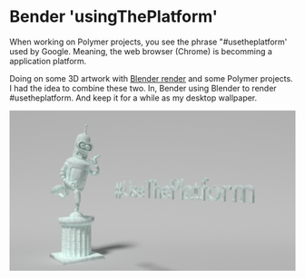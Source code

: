 # Bender 'usingThePlatform'

When working on Polymer projects, you see the phrase "#usetheplatform' used by Google.
Meaning, the web browser (Chrome) is becomming a application platform. 

Doing on some 3D artwork with [Blender render](https://www.blender.org/features/) and some Polymer projects.
I had the idea to combine these two. In, Bender using Blender to render #usetheplatform. 
And keep it for a while as my desktop wallpaper.

![Bender using the platform](https://github.com/itsMeBender/usingThePlatform/blob/master/Render/Bender_usingThePlatform.png)
